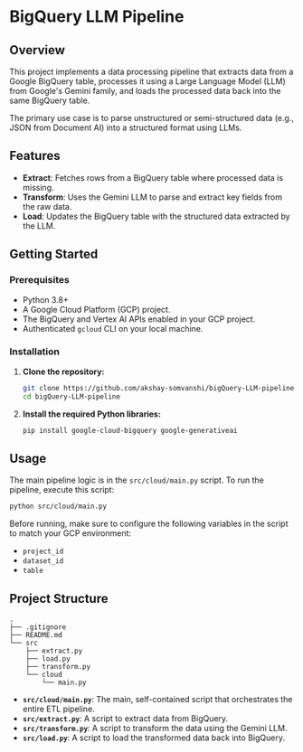 # BigQuery LLM Pipeline

## Overview

This project implements a data processing pipeline that extracts data from a Google BigQuery table, processes it using a Large Language Model (LLM) from Google's Gemini family, and loads the processed data back into the same BigQuery table.

The primary use case is to parse unstructured or semi-structured data (e.g., JSON from Document AI) into a structured format using LLMs.

## Features

*   **Extract**: Fetches rows from a BigQuery table where processed data is missing.
*   **Transform**: Uses the Gemini LLM to parse and extract key fields from the raw data.
*   **Load**: Updates the BigQuery table with the structured data extracted by the LLM.

## Getting Started

### Prerequisites

*   Python 3.8+
*   A Google Cloud Platform (GCP) project.
*   The BigQuery and Vertex AI APIs enabled in your GCP project.
*   Authenticated `gcloud` CLI on your local machine.

### Installation

1.  **Clone the repository:**
    ```bash
    git clone https://github.com/akshay-somvanshi/bigQuery-LLM-pipeline.git
    cd bigQuery-LLM-pipeline
    ```

2.  **Install the required Python libraries:**
    ```bash
    pip install google-cloud-bigquery google-generativeai
    ```

## Usage

The main pipeline logic is in the `src/cloud/main.py` script. To run the pipeline, execute this script:

```bash
python src/cloud/main.py
```

Before running, make sure to configure the following variables in the script to match your GCP environment:

*   `project_id`
*   `dataset_id`
*   `table`

## Project Structure

```
.
├── .gitignore
├── README.md
└── src
    ├── extract.py
    ├── load.py
    ├── transform.py
    └── cloud
        └── main.py
```

*   **`src/cloud/main.py`**: The main, self-contained script that orchestrates the entire ETL pipeline.
*   **`src/extract.py`**: A script to extract data from BigQuery.
*   **`src/transform.py`**: A script to transform the data using the Gemini LLM.
*   **`src/load.py`**: A script to load the transformed data back into BigQuery.
